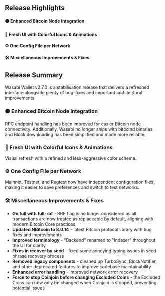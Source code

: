 ## Release Highlights
#### 🟠 Enhanced Bitcoin Node Integration
#### 🎨 Fresh UI with Colorful Icons & Animations
#### ⚙️ One Config File per Network
#### 🛠️️ Miscellaneous Improvements & Fixes

## Release Summary

Wasabi Wallet v2.7.0 is a stabilisation release that delivers a refreshed interface alongside plenty of bug-fixes and important architectural improvements.

### 🟠 Enhanced Bitcoin Node Integration

RPC endpoint handling has been improved for easier Bitcoin node connectivity. Additionally, Wasabi no longer ships with bitcoind binaries, and Block downloading has been simplified and made more reliable.

### 🎨 Fresh UI with Colorful Icons & Animations

Visual refresh with a refined and less-aggressive color scheme.

### ⚙️ One Config File per Network

Mainnet, Testnet, and Regtest now have independent configuration files, making it easier to save preferences and switch to test networks.

### 🛠️️ Miscellaneous Improvements & Fixes
- **Go full with full-rbf** - RBF flag is no longer considered as all transactions are now treated as replaceable by default, aligning with modern Bitcoin Core practices
- **Updated NBitcoin to 8.0.14** - latest Bitcoin protocol library with bug fixes and improvements
- **Improved terminology** - "Backend" renamed to "Indexer" throughout the UI for clarity
- **Fixes in recover by seed** - fixed some annoying typing issues in seed phrase recovery process
- **Removed legacy components** - cleaned up TurboSync, BlockNotifier, and other deprecated features to improve codebase maintainability
- **Enhanced error handling** - improved network error recovery
- **Force to stop Coinjoin before changing Excluded Coins** - the Excluded Coins can now only be changed when Coinjoin is stopped, preventing potential issues
